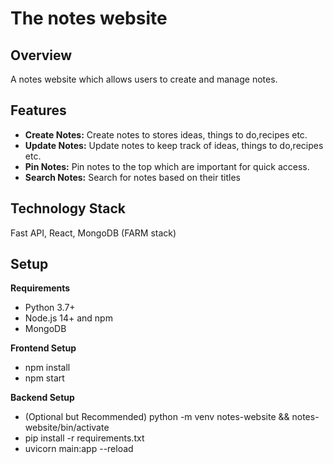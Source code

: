 # The notes website

## Overview

A notes website which allows users to create and manage notes.

## Features

- **Create Notes:** Create notes to stores ideas, things to do,recipes etc.
- **Update Notes:** Update notes to keep track of ideas, things to do,recipes etc.
- **Pin Notes:** Pin notes to the top which are important for quick access.
- **Search Notes:** Search for notes based on their titles

## Technology Stack

Fast API, React, MongoDB (FARM stack)

## Setup

**Requirements**

- Python 3.7+ 
- Node.js 14+ and npm
- MongoDB 


**Frontend Setup**
- npm install
- npm start


**Backend Setup**
- (Optional but Recommended) python -m venv notes-website && notes-website/bin/activate
- pip install -r requirements.txt
- uvicorn main:app --reload
